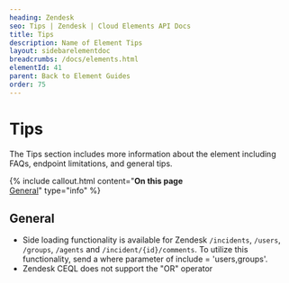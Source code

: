 ```yaml
---
heading: Zendesk
seo: Tips | Zendesk | Cloud Elements API Docs
title: Tips
description: Name of Element Tips
layout: sidebarelementdoc
breadcrumbs: /docs/elements.html
elementId: 41
parent: Back to Element Guides
order: 75
---
```


# Tips

The Tips section includes more information about the element including FAQs, endpoint limitations, and general tips.

{% include callout.html content="<strong>On this page</strong><br/><a href=#general>General</a>" type="info" %}

## General

* Side loading functionality is available for Zendesk `/incidents`, `/users`, `/groups`, `/agents` and `/incident/{id}/comments`. To utilize this functionality, send a where parameter of include = 'users,groups'.
* Zendesk CEQL does not support the "OR" operator
